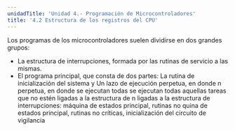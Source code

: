 ```yaml
---
unidadTitle: 'Unidad 4.- Programación de Microcontroladores'
title: '4.2 Estructura de los registros del CPU'
---
```


Los programas de los microcontroladores suelen dividirse en dos grandes grupos:
* La estructura de interrupciones, formada por las rutinas de servicio a las
mismas.
* El programa principal, que consta de dos partes: La rutina de
inicialización del sistema y Un lazo de ejecución perpetua, en donde n
perpetua, en donde se ejecutan todas se ejecutan todas aquellas tareas
que no estén ligadas a la estructura de n ligadas a la estructura de
interrupciones: máquina de estados principal, rutinas no quina de estados
principal, rutinas no críticas, inicialización del circuito de vigilancia
 